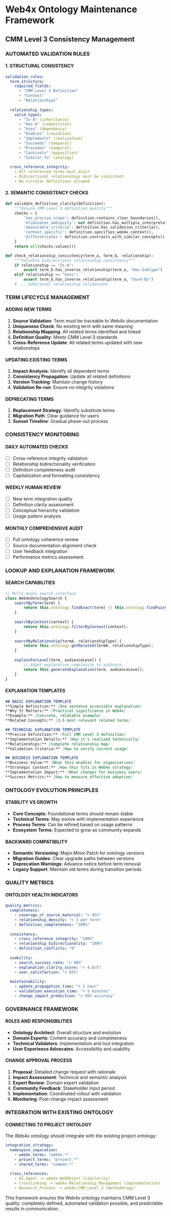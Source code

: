 # Web4x Ontology Maintenance Framework
## CMM Level 3 Consistency Management

### AUTOMATED VALIDATION RULES

#### 1. STRUCTURAL CONSISTENCY
```yaml
validation_rules:
  term_structure:
    required_fields:
      - "CMM Level 3 Definition"
      - "Context"
      - "Relationships"
    
  relationship_types:
    valid_types:
      - "Is-A" (inheritance)
      - "Has-A" (composition)
      - "Uses" (dependency)
      - "Enables" (causation)
      - "Implements" (realization)
      - "Succeeds" (temporal)
      - "Precedes" (temporal)
      - "Contrasts" (opposition)
      - "Similar-To" (analogy)
      
  cross_reference_integrity:
    - All referenced terms must exist
    - Bidirectional relationships must be consistent
    - No circular definitions allowed
```

#### 2. SEMANTIC CONSISTENCY CHECKS
```python
def validate_definition_clarity(definition):
    """Ensure CMM Level 3 definition quality"""
    checks = {
        'has_precise_scope': definition.contains_clear_boundaries(),
        'eliminates_ambiguity': not definition.has_multiple_interpretations(),
        'measurable_criteria': definition.has_validation_criteria(),
        'context_specific': definition.specifies_web4x_context(),
        'differentiates': definition.contrasts_with_similar_concepts()
    }
    return all(checks.values())

def check_relationship_consistency(term_a, term_b, relationship):
    """Validate bidirectional relationship consistency"""
    if relationship == "Is-A":
        assert term_b.has_inverse_relationship(term_a, "Has-Subtype")
    elif relationship == "Uses":
        assert term_b.has_inverse_relationship(term_a, "Used-By")
    # ... additional relationship validations
```

### TERM LIFECYCLE MANAGEMENT

#### ADDING NEW TERMS
1. **Source Validation**: Term must be traceable to Web4x documentation
2. **Uniqueness Check**: No existing term with same meaning
3. **Relationship Mapping**: All related terms identified and linked
4. **Definition Quality**: Meets CMM Level 3 standards
5. **Cross-Reference Update**: All related terms updated with new relationships

#### UPDATING EXISTING TERMS
1. **Impact Analysis**: Identify all dependent terms
2. **Consistency Propagation**: Update all related definitions
3. **Version Tracking**: Maintain change history
4. **Validation Re-run**: Ensure no integrity violations

#### DEPRECATING TERMS
1. **Replacement Strategy**: Identify substitute terms
2. **Migration Path**: Clear guidance for users
3. **Sunset Timeline**: Gradual phase-out process

### CONSISTENCY MONITORING

#### DAILY AUTOMATED CHECKS
- [ ] Cross-reference integrity validation
- [ ] Relationship bidirectionality verification
- [ ] Definition completeness audit
- [ ] Capitalization and formatting consistency

#### WEEKLY HUMAN REVIEW
- [ ] New term integration quality
- [ ] Definition clarity assessment  
- [ ] Conceptual hierarchy validation
- [ ] Usage pattern analysis

#### MONTHLY COMPREHENSIVE AUDIT
- [ ] Full ontology coherence review
- [ ] Source documentation alignment check
- [ ] User feedback integration
- [ ] Performance metrics assessment

### LOOKUP AND EXPLANATION FRAMEWORK

#### SEARCH CAPABILITIES
```javascript
// Multi-modal search interface
class Web4xOntologySearch {
    searchByTerm(term) {
        return this.ontology.findExact(term) || this.ontology.findFuzzy(term);
    }
    
    searchByContext(context) {
        return this.ontology.filterByContext(context);
    }
    
    searchByRelationship(termA, relationshipType) {
        return this.ontology.getRelated(termA, relationshipType);
    }
    
    explainForLevel(term, audienceLevel) {
        // Adapt explanation complexity to audience
        return this.generateExplanation(term, audienceLevel);
    }
}
```

#### EXPLANATION TEMPLATES
```markdown
## BASIC EXPLANATION TEMPLATE
**Simple Definition:** [One sentence accessible explanation]
**Why It Matters:** [Practical significance in Web4x]
**Example:** [Concrete, relatable example]
**Related Concepts:** [3-5 most relevant related terms]

## TECHNICAL EXPLANATION TEMPLATE  
**Precise Definition:** [Full CMM Level 3 definition]
**Implementation Details:** [How it's realized technically]
**Relationships:** [Complete relationship map]
**Validation Criteria:** [How to verify correct usage]

## BUSINESS EXPLANATION TEMPLATE
**Business Value:** [What this enables for organizations]
**Strategic Context:** [How this fits in Web4x strategy]
**Implementation Impact:** [What changes for business users]
**Success Metrics:** [How to measure effective adoption]
```

### ONTOLOGY EVOLUTION PRINCIPLES

#### STABILITY VS GROWTH
- **Core Concepts**: Foundational terms should remain stable
- **Technical Terms**: May evolve with implementation experience  
- **Process Terms**: Can be refined based on usage patterns
- **Ecosystem Terms**: Expected to grow as community expands

#### BACKWARD COMPATIBILITY
- **Semantic Versioning**: Major.Minor.Patch for ontology versions
- **Migration Guides**: Clear upgrade paths between versions
- **Deprecation Warnings**: Advance notice before term removal
- **Legacy Support**: Maintain old terms during transition periods

### QUALITY METRICS

#### ONTOLOGY HEALTH INDICATORS
```yaml
quality_metrics:
  completeness:
    - coverage_of_source_material: "> 95%"
    - relationship_density: "> 3 per term"
    - definition_completeness: "100%"
    
  consistency:
    - cross_reference_integrity: "100%"
    - relationship_bidirectionality: "100%"
    - definition_conflicts: "0"
    
  usability:
    - search_success_rate: "> 90%"
    - explanation_clarity_score: "> 4.0/5"
    - user_satisfaction: "> 85%"
    
  maintainability:
    - update_propagation_time: "< 1 hour"
    - validation_execution_time: "< 5 minutes"
    - change_impact_prediction: "> 95% accuracy"
```

### GOVERNANCE FRAMEWORK

#### ROLES AND RESPONSIBILITIES
- **Ontology Architect**: Overall structure and evolution
- **Domain Experts**: Content accuracy and completeness
- **Technical Validators**: Implementation and tool integration
- **User Experience Advocates**: Accessibility and usability

#### CHANGE APPROVAL PROCESS
1. **Proposal**: Detailed change request with rationale
2. **Impact Assessment**: Technical and semantic analysis
3. **Expert Review**: Domain expert validation
4. **Community Feedback**: Stakeholder input period
5. **Implementation**: Coordinated rollout with validation
6. **Monitoring**: Post-change impact assessment

### INTEGRATION WITH EXISTING ONTOLOGY

#### CONNECTING TO PROJECT ONTOLOGY
The Web4x ontology should integrate with the existing project ontology:

```yaml
integration_strategy:
  namespace_separation:
    - web4x_terms: "web4x.*"
    - project_terms: "project.*"
    - shared_terms: "common.*"
    
  cross_references:
    - AI_Agent -> web4x:WebObject (similarity)
    - Crosslinking -> web4x:Relationship_Management (implementation)
    - Research_Process -> web4x:CMM_Level_3 (methodology)
```

This framework ensures the Web4x ontology maintains CMM Level 3 quality: completely defined, automated validation possible, and predictable results in communication.